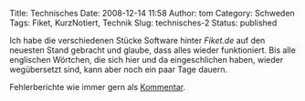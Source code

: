 Title: Technisches
Date: 2008-12-14 11:58
Author: tom
Category: Schweden
Tags: Fiket, KurzNotiert, Technik
Slug: technisches-2
Status: published

Ich habe die verschiedenen Stücke Software hinter *Fiket.de* auf den
neuesten Stand gebracht und glaube, dass alles wieder funktioniert. Bis
alle englischen Wörtchen, die sich hier und da eingeschlichen haben,
wieder wegübersetzt sind, kann aber noch ein paar Tage dauern.

Fehlerberichte wie immer gern als
[Kommentar](http://www.fiket.de/2008/12/14/technisches-2/#comment).

